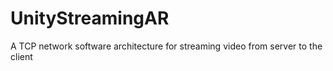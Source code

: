 # UnityStreamingAR
A TCP network software architecture for streaming video from server to the client
